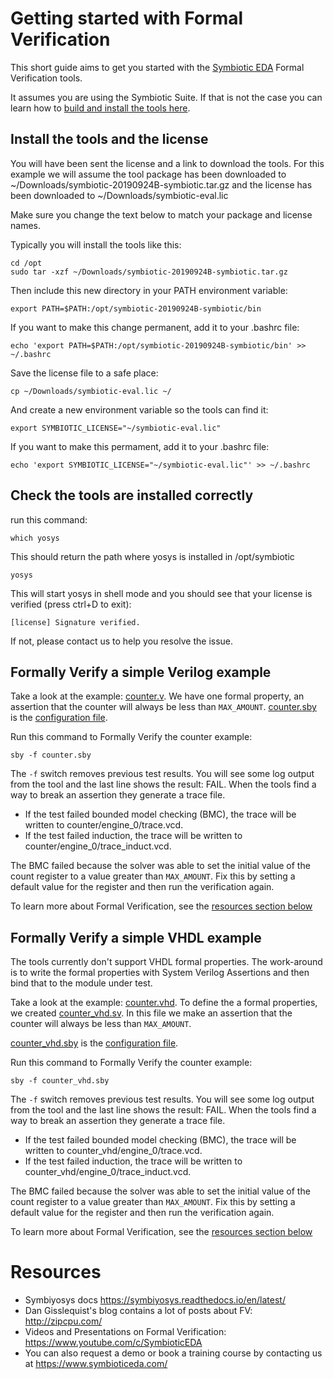 # Getting started with Formal Verification

This short guide aims to get you started with the [Symbiotic EDA](https://www.symbioticeda.com/) Formal Verification tools.

It assumes you are using the Symbiotic Suite. If that is not the case you can learn how to [build and install the tools here](https://symbiyosys.readthedocs.io/en/latest/quickstart.html#installing).

## Install the tools and the license

You will have been sent the license and a link to download the tools. 
For this example we will assume the tool package has been downloaded to ~/Downloads/symbiotic-20190924B-symbiotic.tar.gz
and the license has been downloaded to ~/Downloads/symbiotic-eval.lic

Make sure you change the text below to match your package and license names.

Typically you will install the tools like this:

    cd /opt
    sudo tar -xzf ~/Downloads/symbiotic-20190924B-symbiotic.tar.gz

Then include this new directory in your PATH environment variable:

    export PATH=$PATH:/opt/symbiotic-20190924B-symbiotic/bin

If you want to make this change permanent, add it to your .bashrc file:

    echo 'export PATH=$PATH:/opt/symbiotic-20190924B-symbiotic/bin' >> ~/.bashrc

Save the license file to a safe place:

    cp ~/Downloads/symbiotic-eval.lic ~/

And create a new environment variable so the tools can find it:

    export SYMBIOTIC_LICENSE="~/symbiotic-eval.lic"

If you want to make this permament, add it to your .bashrc file:

    echo 'export SYMBIOTIC_LICENSE="~/symbiotic-eval.lic"' >> ~/.bashrc

## Check the tools are installed correctly

run this command:

    which yosys

This should return the path where yosys is installed in /opt/symbiotic

    yosys

This will start yosys in shell mode and you should see that your license is verified (press ctrl+D to exit):

    [license] Signature verified.

If not, please contact us to help you resolve the issue.

## Formally Verify a simple Verilog example

Take a look at the example: [counter.v](counter.v). We have one formal property, an assertion that the counter will always be less than `MAX_AMOUNT`.
[counter.sby](counter.sby) is the [configuration file](https://symbiyosys.readthedocs.io/en/latest/reference.html).

Run this command to Formally Verify the counter example:

    sby -f counter.sby

The `-f` switch removes previous test results. You will see some log output from the tool and the last line shows the result: FAIL.
When the tools find a way to break an assertion they generate a trace file. 

* If the test failed bounded model checking (BMC), the trace will be written to counter/engine_0/trace.vcd. 
* If the test failed induction, the trace will be written to counter/engine_0/trace_induct.vcd.

The BMC failed because the solver was able to set the initial value of the count register to a value greater than `MAX_AMOUNT`. 
Fix this by setting a default value for the register and then run the verification again. 

To learn more about Formal Verification, see the [resources section below](#Resources)

## Formally Verify a simple VHDL example

The tools currently don't support VHDL formal properties. The work-around is to write the formal properties with System Verilog Assertions and then bind
that to the module under test.

Take a look at the example: [counter.vhd](counter.vhd). 
To define the a formal properties, we created [counter_vhd.sv](counter_vhd.sv). In this file we make an assertion that the counter will always be less than `MAX_AMOUNT`.

[counter_vhd.sby](counter_vhd.sby) is the [configuration file](https://symbiyosys.readthedocs.io/en/latest/reference.html).

Run this command to Formally Verify the counter example:

    sby -f counter_vhd.sby

The `-f` switch removes previous test results. You will see some log output from the tool and the last line shows the result: FAIL.
When the tools find a way to break an assertion they generate a trace file. 

* If the test failed bounded model checking (BMC), the trace will be written to counter_vhd/engine_0/trace.vcd. 
* If the test failed induction, the trace will be written to counter_vhd/engine_0/trace_induct.vcd.

The BMC failed because the solver was able to set the initial value of the count register to a value greater than `MAX_AMOUNT`. 
Fix this by setting a default value for the register and then run the verification again. 

To learn more about Formal Verification, see the [resources section below](#Resources)

# Resources

* Symbiyosys docs https://symbiyosys.readthedocs.io/en/latest/
* Dan Gisslequist's blog contains a lot of posts about FV: http://zipcpu.com/
* Videos and Presentations on Formal Verification: https://www.youtube.com/c/SymbioticEDA
* You can also request a demo or book a training course by contacting us at https://www.symbioticeda.com/

